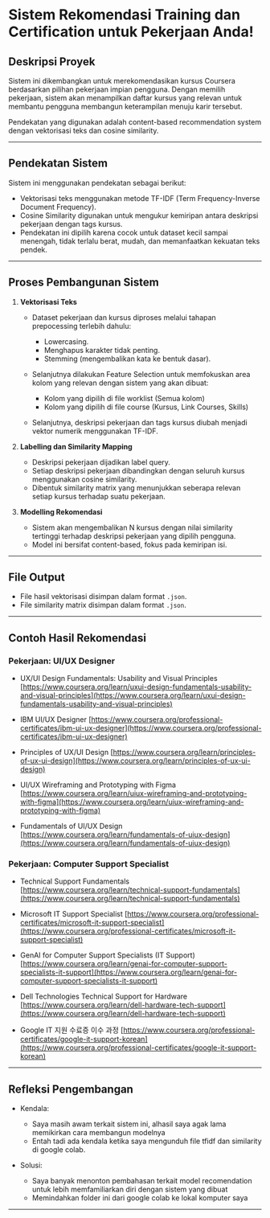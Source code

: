 # Sistem Rekomendasi Training dan Certification untuk Pekerjaan Anda!

## Deskripsi Proyek

Sistem ini dikembangkan untuk merekomendasikan kursus Coursera berdasarkan pilihan pekerjaan impian pengguna. Dengan memilih pekerjaan, sistem akan menampilkan daftar kursus yang relevan untuk membantu pengguna membangun keterampilan menuju karir tersebut.

Pendekatan yang digunakan adalah content-based recommendation system dengan vektorisasi teks dan cosine similarity.

---

## Pendekatan Sistem

Sistem ini menggunakan pendekatan sebagai berikut:

* Vektorisasi teks menggunakan metode TF-IDF (Term Frequency-Inverse Document Frequency).
* Cosine Similarity digunakan untuk mengukur kemiripan antara deskripsi pekerjaan dengan tags kursus.
* Pendekatan ini dipilih karena cocok untuk dataset kecil sampai menengah, tidak terlalu berat, mudah, dan memanfaatkan kekuatan teks pendek.

---

## Proses Pembangunan Sistem

1. **Vektorisasi Teks**

   * Dataset pekerjaan dan kursus diproses melalui tahapan prepocessing terlebih dahulu:

     * Lowercasing.
     * Menghapus karakter tidak penting.
     * Stemming (mengembalikan kata ke bentuk dasar).
    * Selanjutnya dilakukan Feature Selection untuk memfokuskan area kolom yang relevan dengan sistem yang akan dibuat:

        * Kolom yang dipilih di file worklist (Semua kolom)
        * Kolom yang dipilih di file course (Kursus, Link Courses, Skills)
   * Selanjutnya, deskripsi pekerjaan dan tags kursus diubah menjadi vektor numerik menggunakan TF-IDF.

2. **Labelling dan Similarity Mapping**

   * Deskripsi pekerjaan dijadikan label query.
   * Setiap deskripsi pekerjaan dibandingkan dengan seluruh kursus menggunakan cosine similarity.
   * Dibentuk similarity matrix yang menunjukkan seberapa relevan setiap kursus terhadap suatu pekerjaan.

3. **Modelling Rekomendasi**

   * Sistem akan mengembalikan N kursus dengan nilai similarity tertinggi terhadap deskripsi pekerjaan yang dipilih pengguna.
   * Model ini bersifat content-based, fokus pada kemiripan isi.

---

## File Output

* File hasil vektorisasi disimpan dalam format `.json`.
* File similarity matrix disimpan dalam format `.json`.

---

## Contoh Hasil Rekomendasi

### Pekerjaan: UI/UX Designer

* UX/UI Design Fundamentals: Usability and Visual Principles
  [https://www.coursera.org/learn/uxui-design-fundamentals-usability-and-visual-principles](https://www.coursera.org/learn/uxui-design-fundamentals-usability-and-visual-principles)

* IBM UI/UX Designer
  [https://www.coursera.org/professional-certificates/ibm-ui-ux-designer](https://www.coursera.org/professional-certificates/ibm-ui-ux-designer)

* Principles of UX/UI Design
  [https://www.coursera.org/learn/principles-of-ux-ui-design](https://www.coursera.org/learn/principles-of-ux-ui-design)

* UI/UX Wireframing and Prototyping with Figma
  [https://www.coursera.org/learn/uiux-wireframing-and-prototyping-with-figma](https://www.coursera.org/learn/uiux-wireframing-and-prototyping-with-figma)

* Fundamentals of UI/UX Design
  [https://www.coursera.org/learn/fundamentals-of-uiux-design](https://www.coursera.org/learn/fundamentals-of-uiux-design)

### Pekerjaan: Computer Support Specialist

* Technical Support Fundamentals
  [https://www.coursera.org/learn/technical-support-fundamentals](https://www.coursera.org/learn/technical-support-fundamentals)

* Microsoft IT Support Specialist
  [https://www.coursera.org/professional-certificates/microsoft-it-support-specialist](https://www.coursera.org/professional-certificates/microsoft-it-support-specialist)

* GenAI for Computer Support Specialists (IT Support)
  [https://www.coursera.org/learn/genai-for-computer-support-specialists-it-support](https://www.coursera.org/learn/genai-for-computer-support-specialists-it-support)

* Dell Technologies Technical Support for Hardware
  [https://www.coursera.org/learn/dell-hardware-tech-support](https://www.coursera.org/learn/dell-hardware-tech-support)

* Google IT 지원 수료증 이수 과정
  [https://www.coursera.org/professional-certificates/google-it-support-korean](https://www.coursera.org/professional-certificates/google-it-support-korean)

---

## Refleksi Pengembangan

* Kendala:

  * Saya masih awam terkait sistem ini, alhasil saya agak lama memikirkan cara membangun modelnya
  * Entah tadi ada kendala ketika saya mengunduh file tfidf dan similarity di google colab.

* Solusi:

  * Saya banyak menonton pembahasan terkait model recomendation untuk lebih memfamiliarkan diri dengan sistem yang dibuat
  * Memindahkan folder ini dari google colab ke lokal komputer saya

---
